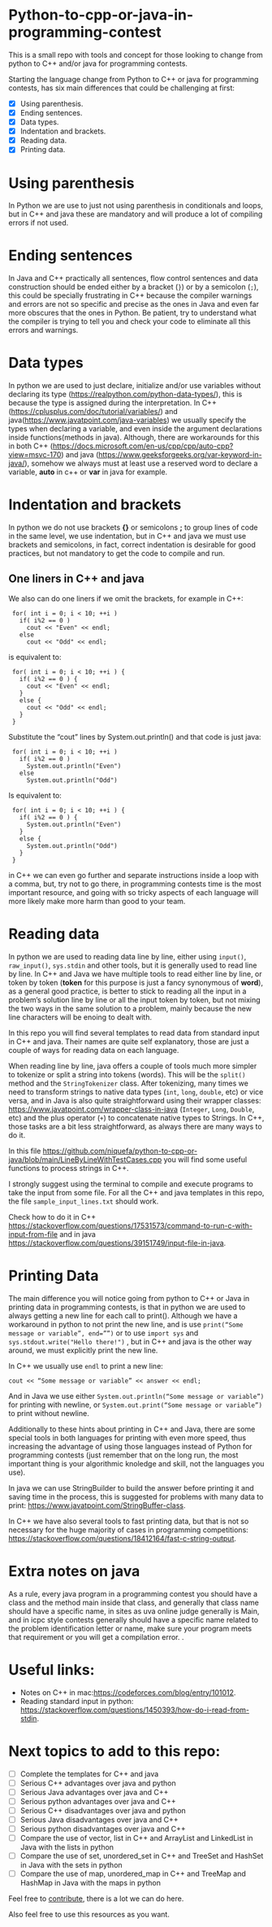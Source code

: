 # Python-to-cpp-or-java-in-programming-contest

This is a small repo with tools and concept for those looking to change from python to C++ and/or java for programming contests.


Starting the language change from Python to C++ or java for programming contests, has six main differences that could be challenging at first: 
- [x] Using parenthesis.
- [x] Ending sentences.
- [x] Data types.
- [x] Indentation and brackets.
- [x] Reading data.
- [x] Printing data.

# Using parenthesis
In Python we are use to just not using parenthesis in conditionals and loops, but in C++ and java these are mandatory and will produce a lot of compiling errors if not used.

# Ending sentences
In Java and C++ practically all sentences, flow control sentences and data construction should be ended either by a bracket (```}```) or by a semicolon (```;```), this could be specially frustrating in C++ because the compiler warnings and errors are not so specific and precise as the ones in Java and even far more obscures that the ones in Python. Be patient, try to understand what the compiler is trying to tell you and check your code to eliminate all this errors and warnings.

# Data types
In python we are used to just declare, initialize and/or use variables without declaring its type (https://realpython.com/python-data-types/), this is because the type is assigned during the interpretation. In C++ (https://cplusplus.com/doc/tutorial/variables/) and java(https://www.javatpoint.com/java-variables) we usually specify the types when declaring a variable, and even inside the argument declarations inside functions(methods in java). Although, there are workarounds for this in both C++ (https://docs.microsoft.com/en-us/cpp/cpp/auto-cpp?view=msvc-170) and java (https://www.geeksforgeeks.org/var-keyword-in-java/), somehow we always must at least use a reserved word to declare a variable, **auto** in c++ or **var** in java for example.

# Indentation and brackets

In python we do not use brackets **{}** or semicolons **;** to group lines of code in the same level, we use indentation, but in C++ and java we must use brackets and semicolons, in fact, correct indentation is desirable for good practices, but not mandatory to get the code to compile and run.


## One liners in C++ and java

We also can do one liners if we omit the brackets, for example in C++:

```
 for( int i = 0; i < 10; ++i )
   if( i%2 == 0 )
     cout << "Even" << endl;
   else
     cout << "Odd" << endl;
```

is equivalent to:

```
 for( int i = 0; i < 10; ++i ) {
   if( i%2 == 0 ) {
     cout << "Even" << endl;
   }
   else {
     cout << "Odd" << endl;
   } 
 }
```

Substitute the “cout” lines by System.out.println() and that code is just java:

```
 for( int i = 0; i < 10; ++i ) 
   if( i%2 == 0 ) 
     System.out.println("Even")
   else
     System.out.println("Odd")
```

Is equivalent to:

```
 for( int i = 0; i < 10; ++i ) {
   if( i%2 == 0 ) {
     System.out.println("Even")
   }
   else {
     System.out.println("Odd")
   } 
 }
```

in C++ we can even go further and separate instructions inside a loop with a comma, but, try not to go there, in programming contests time is the most important resource, and going with so tricky aspects of each language will more likely make more harm than good to your team. 

# Reading data
In python we are used to reading data line by line, either using ```input()```, ```raw_input()```, ```sys.stdin``` and other tools, but it is generally used to read line by line. In C++ and Java we have multiple tools to read either line by line, or token by token (**token** for this purpose is just a fancy synonymous of **word**), as a general good practice, is better to stick to reading all the input in a problem’s solution line by line or all the input token by token, but not mixing the two ways in the same solution to a problem, mainly because the new line characters will be enoing to dealt with.  

In this repo you will find several templates to read data from standard input in C++ and java. Their names are quite self explanatory, those are just a couple of ways for reading data on each language.

When reading line by line, java offers a couple of tools much more simpler to tokenize or split a string into tokens (words). This will be the ```split()``` method and the ```StringTokenizer``` class. After tokenizing, many times we need to transform strings to native data types (```int```, ```long```, ```double```, etc) or vice versa, and in Java is also quite straightforward using their wrapper classes: https://www.javatpoint.com/wrapper-class-in-java (```Integer```, ```Long```, ```Double```, etc) and the plus operator (```+```) to concatenate native types to Strings. In C++, those tasks are a bit less straightforward, as always there are many ways to do it.

In this file https://github.com/niquefa/python-to-cpp-or-java/blob/main/LineByLineWithTestCases.cpp you will find some useful functions to process strings in C++.

I strongly suggest using the terminal to compile and execute programs to take the input from some file. For all the C++ and java templates in this repo, the file ```sample_input_lines.txt``` should work.

Check how to do it in C++ https://stackoverflow.com/questions/17531573/command-to-run-c-with-input-from-file and in java https://stackoverflow.com/questions/39151749/input-file-in-java.

# Printing Data

The main difference you will notice going from python to C++ or Java in printing data in programming contests, is that in python we are used to always getting a new line for each call to print(). Although we have a workaround in python to not print the new line, and is use ```print(“Some message or variable”, end=””)``` or to use ```import sys``` and ```sys.stdout.write("Hello there!")``` , but in C++ and java is the other way around, we must explicitly print the new line.

In C++ we usually use ```endl``` to print a new line:

```
cout << “Some message or variable” << answer << endl;
```

And in Java we use either ```System.out.println(“Some message or variable”)``` for printing with newline, or ```System.out.print(“Some message or variable”)``` to print without newline.

Additionally to these hints about printing in C++ and Java, there are some special tools in both languages for printing with even more speed, thus increasing the advantage of using those languages instead of Python for programming contests (just remember that on the long run, the most important thing is your algorithmic knoledge and skill, not the languages you use).

In java we can use StringBuilder to build the answer before printing it and saving time in the process, this is suggested for problems with many data to print: https://www.javatpoint.com/StringBuffer-class.

In C++ we have also several tools to fast printing data, but that is not so necessary for the huge majority of cases in programming competitions: https://stackoverflow.com/questions/18412164/fast-c-string-output.

# Extra notes on java
As a rule, every java program in a programming contest you should have a class and the method main inside that class, and generally that class name should have a specific name, in sites as uva online judge generally is Main, and in icpc style contests generally should have a specific name related to the problem identification letter or name, make sure your program meets that requirement or you will get a compilation error. .

# Useful links:
* Notes on C++ in mac:https://codeforces.com/blog/entry/101012.
* Reading standard input in python: https://stackoverflow.com/questions/1450393/how-do-i-read-from-stdin.

# Next topics to add to this repo:
- [ ] Complete the templates for C++ and java
- [ ] Serious C++ advantages over java and python
- [ ] Serious Java advantages over java and C++
- [ ] Serious python advantages over java and C++
- [ ] Serious C++ disadvantages over java and python
- [ ] Serious Java disadvantages over java and C++
- [ ] Serious python disadvantages over java and C++
- [ ] Compare the use of vector, list in C++ and ArrayList and LinkedList in Java with the lists in python
- [ ] Compare the use of set, unordered_set in C++ and TreeSet and HashSet in Java with the sets in python
- [ ] Compare the use of map, unordered_map in C++ and TreeMap and HashMap in Java with the maps in python

Feel free to [contribute]([url](https://github.com/firstcontributions/first-contributions)), there is a lot we can do here. 

Also feel free to use this resources as you want. 

